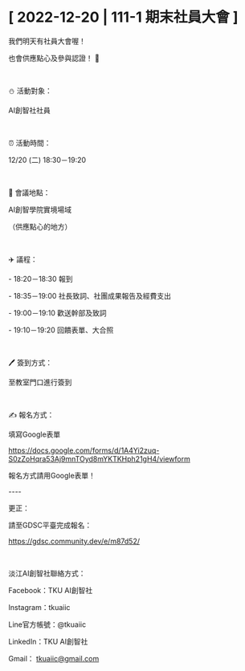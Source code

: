 # [ 2022-12-20 | 111-1 期末社員大會 ]

我們明天有社員大會喔！

也會供應點心及參與認證！ 🍪

&nbsp;

⛄️ 活動對象：

AI創智社社員

&nbsp;

⏰ 活動時間：

12/20 (二) 18:30－19:20

&nbsp;

📍 會議地點：

AI創智學院實境場域

（供應點心的地方）

&nbsp;

✈️ 議程：

\- 18:20－18:30 報到

\- 18:35－19:00 社長致詞、社團成果報告及經費支出

\- 19:00－19:10 歡送幹部及致詞

\- 19:10－19:20 回饋表單、大合照

&nbsp;

🖊️ 簽到方式：

至教室門口進行簽到

&nbsp;

✍️ 報名方式：

填寫Google表單

<https://docs.google.com/forms/d/1A4Yi2zuq-S0zZoHqra53Aj9mnTOyd8mYKTKHph21gH4/viewform>

報名方式請用Google表單！

\----

更正：

請至GDSC平臺完成報名：

<https://gdsc.community.dev/e/m87d52/>

&nbsp;

淡江AI創智社聯絡方式：

Facebook：TKU AI創智社

Instagram：tkuaiic

Line官方帳號：@tkuaiic

LinkedIn：TKU AI創智社

Gmail： <tkuaiic@gmail.com>
